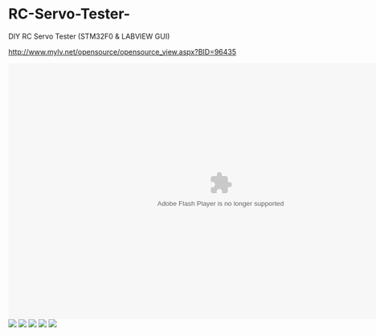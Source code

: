 # RC-Servo-Tester-
DIY RC Servo Tester (STM32F0 &amp; LABVIEW GUI)

http://www.mylv.net/opensource/opensource_view.aspx?BID=96435


<object width="845" height="510">
  <param name="movie" value="http://www.youtube.com/embed/h2mnOkbDfCk" />
  <param name="wmode" value="transparent" />
  <embed src="http://www.youtube.com/embed/h2mnOkbDfCk"
         type="application/x-shockwave-flash"
         wmode="transparent" width="845" height="510" />
</object>


<img src="https://github.com/mocona05/RC-Servo-Tester-/blob/master/1.png">

<img src="https://github.com/mocona05/RC-Servo-Tester-/blob/master/2.png">

<img src="https://github.com/mocona05/RC-Servo-Tester-/blob/master/3.png">

<img src="https://github.com/mocona05/RC-Servo-Tester-/blob/master/4.png">

<img src="https://github.com/mocona05/RC-Servo-Tester-/blob/master/5.png">


